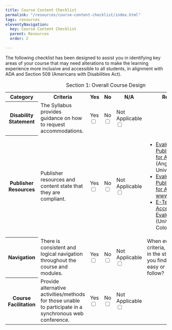 ```yaml
---
title: Course Content Checklist
permalink: "/resources/course-content-checklist/index.html"
tags: resources
eleventyNavigation:
  key: Course Content Checklist
  parent: Resources
  order: 2

---
```

The following checklist has been designed to assist you in identifying key areas of your course that may need alterations to make the learning experience more inclusive and accessible to all students, in alignment with ADA and Section 508 (Americans with Disabilities Act).

<div tabindex="0" role="region" aria-describedby="capt1" class="overflow">
	<table>
		<caption id="capt1">Section 1: Overall Course Design</caption>
		<tr>
			<th scope="col">Category</th>
			<th scope="col">Criteria</th>
			<th scope="col">Yes</th>
			<th scope="col">No</th>
			<th scope="col">N/A</th>
			<th scope="col">Resources</th>
		</tr>
		<tr>
			<th scope="row">Disability Statement</th>
			<td>
				<span id="statement-criteria">The Syllabus provides guidance on how to request accommodations.</span>
			</td>
			<td>
				<div class="centered">
					<label for="statement-yes" class="visually-hidden">Yes</label>
					<input id="statement-yes" type="checkbox" aria-describedby="statement-criteria" />
				</div>
			</td>
			<td>
				<div class="centered">
					<label for="statement-no" class="visually-hidden">No</label>
					<input id="statement-no" type="checkbox" aria-describedby="statement-criteria" />
				</div>
			</td>
			<td>
				<div class="centered">
					<label for="statement-na" class="visually-hidden">Not Applicable</label>
					<input id="statement-na" type="checkbox" aria-describedby="statement-criteria" />
				</div>
			</td>
			<td>
				<!-- Missing resources -->
			</td>
		</tr>
		<tr>
			<th scope="row">Publisher Resources</th>
			<td>
				<span id="publisher-resources">Publisher resources and content state that they are compliant.</span>
			</td>
			<td>
				<div class="centered">
					<label for="pr-yes" class="visually-hidden">Yes</label>
					<input id="pr-yes" type="checkbox" aria-describedby="publisher-resources" />
				</div>
			</td>
			<td>
				<div class="centered">
					<label for="pr-no" class="visually-hidden">No</label>
					<input id="pr-no" type="checkbox" aria-describedby="publisher-resources" />
				</div>
			</td>
			<td>
				<div class="centered">
					<label for="pr-na" class="visually-hidden">Not Applicable</label>
					<input id="pr-na" type="checkbox" aria-describedby="publisher-resources" />
				</div>
			</td>
			<td>
				<ul>
					<li>
						<a href="https://www.angelo.edu/content/blogs/26-evaluating-publisher-content-for-accessibility">
							Evaluating Publisher Content
							for Accessibility
						</a>
						(Angelo State University)
					</li>
					<li>
						<a href="http://www.sandburg.edu/About/FTLC/Assets/Accessibility%20Documents/evaluating-publisher-content-for-accessibility.pdf">
							Evaluating Publisher Content
							for Accessibility
						</a> - <a href="http://www.sandburg.edu/">www.Sandburg.edu</a>
					</li>
					<li>
						<a href="https://www.colorado.edu/accessible-technology/e-text-accessibility-evaluation-process">
							E-Text Accessibility Evaluation
							Process
						</a>
						(University of Colorado, Boulder)
					</li>
				</ul>
			</td>
		</tr>
		<tr>
			<th scope="row">Navigation</th>
			<td><span id="navigation-criteria">There is consistent and logical navigation throughout the course and modules.</span></td>
			<td>
				<div class="centered">
					<label for="navigation-yes" class="visually-hidden">Yes</label>
					<input id="navigation-yes" type="checkbox" aria-describedby="navigation-criteria" />
				</div>
			</td>
			<td>
				<div class="centered">
					<label for="navigation-no" class="visually-hidden">No</label>
					<input id="navigation-no" type="checkbox" aria-describedby="navigation-criteria" />
				</div>
			</td>
			<td>
				<div class="centered">
					<label for="navigation-na" class="visually-hidden">Not Applicable</label>
					<input id="navigation-na" type="checkbox" aria-describedby="navigation-criteria" />
				</div>
			</td>
			<td>When evaluating these criteria, place yourself in the student role. Do you find the design easy or difficult to follow?</td>
		</tr>
		<tr>
			<th scope="row">Course Facilitation</th>
			<td><span id="cf-criteria">Provide alternative activities/methods for those unable to participate in a synchronous web conference.</span></td>
			<td>
				<div class="centered">
					<label for="cf-yes" class="visually-hidden">Yes</label>
					<input id="cf-yes" type="checkbox" aria-describedby="cf-criteria" />
				</div>
			</td>
			<td>
				<div class="centered">
					<label for="cf-no" class="visually-hidden">No</label>
					<input id="cf-no" type="checkbox" aria-describedby="cf-criteria" />
				</div>
			</td>
			<td>
				<div class="centered">
					<label for="cf-na" class="visually-hidden">Not Applicable</label>
					<input id="cf-na" type="checkbox" aria-describedby="cf-criteria" />
				</div>
			</td>
			<td>
				<!-- Missing Resources -->
			</td>
		</tr>
	</table>
</div>